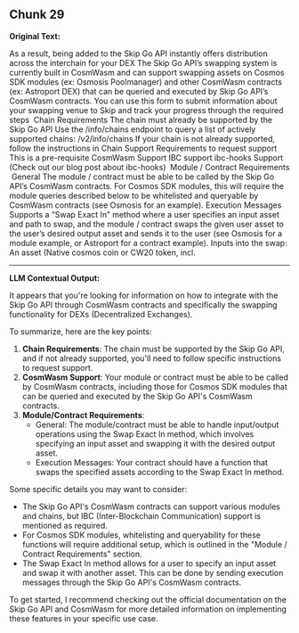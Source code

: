 ## Chunk 29

**Original Text:**

As a result, being added to the Skip Go API instantly offers distribution across the interchain for your DEX
The Skip Go API’s swapping system is currently built in CosmWasm and can support swapping assets on Cosmos SDK modules (ex: Osmosis Poolmanager) and other CosmWasm contracts (ex: Astroport DEX) that can be queried and executed by Skip Go API’s CosmWasm contracts. You can use this form to submit information about your swapping venue to Skip and track your progress through the required steps
​
Chain Requirements
The chain must already be supported by the Skip Go API
Use the /info/chains endpoint to query a list of actively supported chains: /v2/info/chains
If your chain is not already supported, follow the instructions in Chain Support Requirements to request support
This is a pre-requisite
CosmWasm Support
IBC support
ibc-hooks Support (Check out our blog post about ibc-hooks)
​
Module / Contract Requirements
​
General
The module / contract must be able to be called by the Skip Go API’s CosmWasm contracts. For Cosmos SDK modules, this will require the module queries described below to be whitelisted and queryable by CosmWasm contracts (see Osmosis for an example). ​
Execution Messages
Supports a “Swap Exact In” method where a user specifies an input asset and path to swap, and the module / contract swaps the given user asset to the user’s desired output asset and sends it to the user (see Osmosis for a module example, or Astroport for a contract example). Inputs into the swap:
An asset (Native cosmos coin or CW20 token, incl.

---

**LLM Contextual Output:**

It appears that you're looking for information on how to integrate with the Skip Go API through CosmWasm contracts and specifically the swapping functionality for DEXs (Decentralized Exchanges).

To summarize, here are the key points:

1. **Chain Requirements**: The chain must be supported by the Skip Go API, and if not already supported, you'll need to follow specific instructions to request support.
2. **CosmWasm Support**: Your module or contract must be able to be called by CosmWasm contracts, including those for Cosmos SDK modules that can be queried and executed by the Skip Go API's CosmWasm contracts.
3. **Module/Contract Requirements**:
   - General: The module/contract must be able to handle input/output operations using the Swap Exact In method, which involves specifying an input asset and swapping it with the desired output asset.
   - Execution Messages: Your contract should have a function that swaps the specified assets according to the Swap Exact In method.

Some specific details you may want to consider:

- The Skip Go API's CosmWasm contracts can support various modules and chains, but IBC (Inter-Blockchain Communication) support is mentioned as required.
- For Cosmos SDK modules, whitelisting and queryability for these functions will require additional setup, which is outlined in the "Module / Contract Requirements" section.
- The Swap Exact In method allows for a user to specify an input asset and swap it with another asset. This can be done by sending execution messages through the Skip Go API's CosmWasm contracts.

To get started, I recommend checking out the official documentation on the Skip Go API and CosmWasm for more detailed information on implementing these features in your specific use case.
